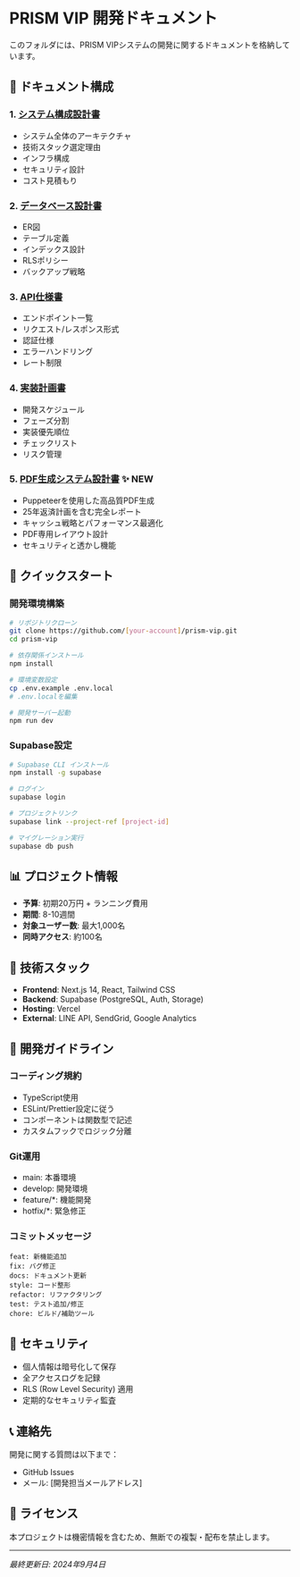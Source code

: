 # PRISM VIP 開発ドキュメント

このフォルダには、PRISM VIPシステムの開発に関するドキュメントを格納しています。

## 📁 ドキュメント構成

### 1. [システム構成設計書](./01_system_architecture.md)
- システム全体のアーキテクチャ
- 技術スタック選定理由
- インフラ構成
- セキュリティ設計
- コスト見積もり

### 2. [データベース設計書](./02_database_schema.md)
- ER図
- テーブル定義
- インデックス設計
- RLSポリシー
- バックアップ戦略

### 3. [API仕様書](./03_api_specification.md)
- エンドポイント一覧
- リクエスト/レスポンス形式
- 認証仕様
- エラーハンドリング
- レート制限

### 4. [実装計画書](./04_implementation_plan.md)
- 開発スケジュール
- フェーズ分割
- 実装優先順位
- チェックリスト
- リスク管理

### 5. [PDF生成システム設計書](./11_pdf_generation_system.md)  ✨ NEW
- Puppeteerを使用した高品質PDF生成
- 25年返済計画を含む完全レポート
- キャッシュ戦略とパフォーマンス最適化
- PDF専用レイアウト設計
- セキュリティと透かし機能

## 🚀 クイックスタート

### 開発環境構築

```bash
# リポジトリクローン
git clone https://github.com/[your-account]/prism-vip.git
cd prism-vip

# 依存関係インストール
npm install

# 環境変数設定
cp .env.example .env.local
# .env.localを編集

# 開発サーバー起動
npm run dev
```

### Supabase設定

```bash
# Supabase CLI インストール
npm install -g supabase

# ログイン
supabase login

# プロジェクトリンク
supabase link --project-ref [project-id]

# マイグレーション実行
supabase db push
```

## 📊 プロジェクト情報

- **予算**: 初期20万円 + ランニング費用
- **期間**: 8-10週間
- **対象ユーザー数**: 最大1,000名
- **同時アクセス**: 約100名

## 🔧 技術スタック

- **Frontend**: Next.js 14, React, Tailwind CSS
- **Backend**: Supabase (PostgreSQL, Auth, Storage)
- **Hosting**: Vercel
- **External**: LINE API, SendGrid, Google Analytics

## 📝 開発ガイドライン

### コーディング規約
- TypeScript使用
- ESLint/Prettier設定に従う
- コンポーネントは関数型で記述
- カスタムフックでロジック分離

### Git運用
- main: 本番環境
- develop: 開発環境
- feature/*: 機能開発
- hotfix/*: 緊急修正

### コミットメッセージ
```
feat: 新機能追加
fix: バグ修正
docs: ドキュメント更新
style: コード整形
refactor: リファクタリング
test: テスト追加/修正
chore: ビルド/補助ツール
```

## 🔐 セキュリティ

- 個人情報は暗号化して保存
- 全アクセスログを記録
- RLS (Row Level Security) 適用
- 定期的なセキュリティ監査

## 📞 連絡先

開発に関する質問は以下まで：
- GitHub Issues
- メール: [開発担当メールアドレス]

## 📄 ライセンス

本プロジェクトは機密情報を含むため、無断での複製・配布を禁止します。

---
*最終更新日: 2024年9月4日*